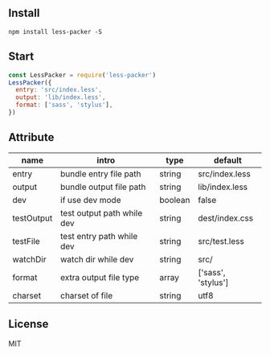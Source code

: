 ## Install

```
npm install less-packer -S
```

## Start

```js
const LessPacker = require('less-packer')
LessPacker({
  entry: 'src/index.less',
  output: 'lib/index.less',
  format: ['sass', 'stylus'],
})
```

## Attribute

| name | intro | type | default |
| -- | -- | -- | -- |
| entry | bundle entry file path | string | src/index.less | 
| output | bundle output file path | string | lib/index.less | 
| dev | if use dev mode | boolean | false | 
| testOutput | test output path while dev | string | dest/index.css |
| testFile | test entry path while dev | string | src/test.less |
| watchDir | watch dir while dev | string | src/ |
| format | extra output file type | array | ['sass', 'stylus'] |
| charset | charset of file | string | utf8 |

## License

MIT

